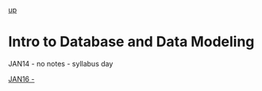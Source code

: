 [up](../index.md)

# Intro to Database and Data Modeling

JAN14 - no notes - syllabus day

[JAN16 - ](./JAN16.md)
